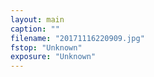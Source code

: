 ```yaml
---
layout: main
caption: ""
filename: "20171116220909.jpg"
fstop: "Unknown"
exposure: "Unknown"
---
```

